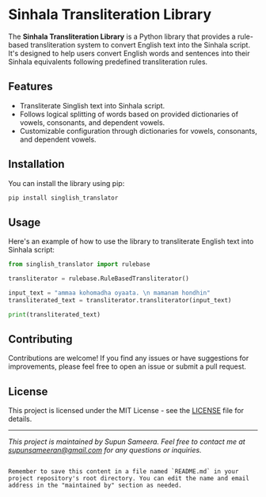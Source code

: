 # Sinhala Transliteration Library

The **Sinhala Transliteration Library** is a Python library that provides a rule-based transliteration system to convert English text into the Sinhala script. It's designed to help users convert English words and sentences into their Sinhala equivalents following predefined transliteration rules.

## Features

- Transliterate Singlish text into Sinhala script.
- Follows logical splitting of words based on provided dictionaries of vowels, consonants, and dependent vowels.
- Customizable configuration through dictionaries for vowels, consonants, and dependent vowels.

## Installation

You can install the library using pip:

```bash
pip install singlish_translator
```

## Usage

Here's an example of how to use the library to transliterate English text into Sinhala script:

```python
from singlish_translator import rulebase

transliterator = rulebase.RuleBasedTransliterator()

input_text = "ammaa kohomadha oyaata. \n mamanam hondhin"
transliterated_text = transliterator.transliterator(input_text)

print(transliterated_text)
```

## Contributing

Contributions are welcome! If you find any issues or have suggestions for improvements, please feel free to open an issue or submit a pull request.

## License

This project is licensed under the MIT License - see the [LICENSE](LICENSE) file for details.

---

*This project is maintained by Supun Sameera. Feel free to contact me at supunsameeran@gmail.com for any questions or inquiries.*
```

Remember to save this content in a file named `README.md` in your project repository's root directory. You can edit the name and email address in the "maintained by" section as needed.